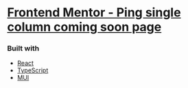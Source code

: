 # [Frontend Mentor - Ping single column coming soon page](https://www.frontendmentor.io/challenges/ping-single-column-coming-soon-page-5cadd051fec04111f7b848da)

### Built with

- [React](https://reactjs.org/)
- [TypeScript](https://www.typescriptlang.org/)
- [MUI](https://mui.com/)
